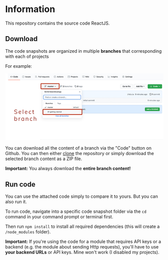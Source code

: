# Information

This repository contains the source code ReactJS.

## Download

The code snapshots are organized in multiple **branches** that corresponding with each of projects

For example:

![Click on the branch dropdown and then select the appropriate branch for the project you're looking for](./Select-branch.png)

You can download all the content of a branch via the "Code" button on Github. You can then either [clone](https://docs.github.com/en/github/creating-cloning-and-archiving-repositories/cloning-a-repository) the repository or simply download the selected branch content as a ZIP file.

**Important:** You always download the **entire branch content!**

## Run code

You can use the attached code simply to compare it to yours. But you can also run it.

To run code, navigate into a specific code snapshot folder via the `cd` command in your command prompt or terminal first.

Then run `npm install` to install all required dependencies (this will create a `/node_modules` folder).

**Important:** If you're using the code for a module that requires API keys or a backend (e.g. the module about sending Http requests), you'll have to use **your backend URLs** or API keys. Mine won't work (I disabled my projects).